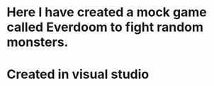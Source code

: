 # Here I have created a mock game called Everdoom to fight random monsters. 
# Created in visual studio
